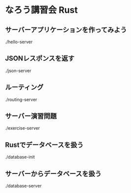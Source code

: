 # なろう講習会 Rust


## サーバーアプリケーションを作ってみよう
./hello-server

## JSONレスポンスを返す
./json-server

## ルーティング
./routing-server

## サーバー演習問題
./exercise-server

## Rustでデータベースを扱う
./database-init

## サーバーからデータベースを扱う
./database-server